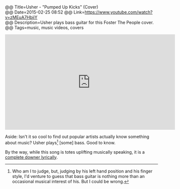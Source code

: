 @@ Title=Usher - "Pumped Up Kicks" (Cover)  
@@ Date=2015-02-25 08:52
@@ Link=https://www.youtube.com/watch?v=zMEuA7HbiiY  
@@ Description=Usher plays bass guitar for this Foster The People cover.  
@@ Tags=music, music videos, covers  

<iframe width="560" height="315" src="https://www.youtube.com/embed/zMEuA7HbiiY" frameborder="0" allowfullscreen></iframe>

Aside: Isn't it so cool to find out popular artists actually know something about music? Usher plays[^us] [some] bass. Good to know.

By the way, while this song is totes uplifting musically speaking, it is a [complete downer lyrically][wikipedia].

[^us]: Who am I to judge, but, judging by his left hand position and his finger style, I'd venture to guess that bass guitar is nothing more than an occasional musical interest of his. But I could be wrong. 

[wikipedia]: https://en.wikipedia.org/wiki/Pumped_Up_Kicks